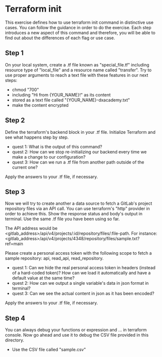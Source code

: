 # Terraform init

This exercise defines how to use terraform init command in distinctive use cases. You can follow the guidance in order to do the exercise. Each step introduces a new aspect of this command and therefore, you will be able to find out about the differences of each flag or use case.

## Step 1
On your local system, create a .tf file known as "special_file.tf" including resource type of "local_file" and a resource name called "transfer". Try to use proper arguments to reach a text file with these features in our next steps:

* chmod "700"
* including "Hi from {YOUR_NAME}!" as its content
* stored as a text file called "{YOUR_NAME}-dxacademy.txt"
* make the content encrypted


## Step 2
Define the terraform's backend block in your .tf file. Initialize Terraform and see what happens step by step.

* quest 1: What is the output of this command? 
* quest 2: How can we stop re-initializing our backend every time we make a change to our configuration?
* quest 3: How can we run a .tf file from another path outside of the current one?

Apply the answers to your .tf file, if necessary.


## Step 3
Now we will try to create another a data source to fetch a GitLab's project repository files via an API call. You can use terraform's "http" provider in order to achieve this. Show the response status and body's output in terminal. Use the same .tf file you have been using so far.


The API address would be <gitlab_address>/api/v4/projects/:id/repository/files/:file-path.
For instance:
<gitlab_address>/api/v4/projects/4348/repository/files/sample.txt?ref=main


Please create a personal access token with the following scope to fetch a sample repository:
api, read_api, read_repository.


* quest 1: Can we hide the real personal access token in headers (instead of a hard-coded token)? How can we load it automatically and have a default value at the same time?
* quest 2: How can we output a single variable's data in json format in terminal?
* quest 3: Can we see the actual content in json as it has been encoded?


Apply the answers to your .tf file, if necessary.

## Step 4
You can always debug your functions or expression and ... in terraform console. Now go ahead and use it to debug the CSV file provided in this directory.

* Use the CSV file called "sample.csv"

